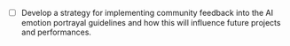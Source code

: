 - [ ] Develop a strategy for implementing community feedback into the AI emotion portrayal guidelines and how this will influence future projects and performances.